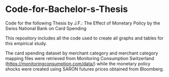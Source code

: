 # Code-for-Bachelor-s-Thesis
Code for the following Thesis by J.F.: The Effect of Monetary Policy by the Swiss National Bank on Card Spending

This repository includes all the code used to create all graphs and tables for this empirical study.

The card spending dataset by merchant category and merchant category mapping files were retrieved from Monitoring Consumption Switzerland (https://monitoringconsumption.com/data/) while the monetary policy shocks were created using SARON futures prices obtained from Bloomberg.
